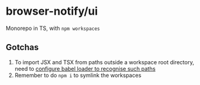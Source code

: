 # browser-notify/ui

Monorepo in TS, with `npm workspaces`
## Gotchas
1. To import JSX and TSX from paths outside a workspace root directory, need to [configure babel loader to recognise such paths](https://frontend-digest.com/using-create-react-app-in-a-monorepo-a4e6f25be7aa)
2. Remember to do `npm i` to symlink the workspaces
